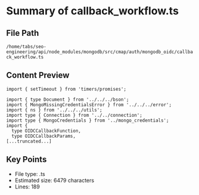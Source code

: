 # Summary of callback_workflow.ts
  
## File Path
`/home/tabs/seo-engineering/api/node_modules/mongodb/src/cmap/auth/mongodb_oidc/callback_workflow.ts`

## Content Preview
```
import { setTimeout } from 'timers/promises';

import { type Document } from '../../../bson';
import { MongoMissingCredentialsError } from '../../../error';
import { ns } from '../../../utils';
import type { Connection } from '../../connection';
import type { MongoCredentials } from '../mongo_credentials';
import {
  type OIDCCallbackFunction,
  type OIDCCallbackParams,
[...truncated...]
```

## Key Points
- File type: .ts
- Estimated size: 6479 characters
- Lines: 189
